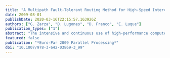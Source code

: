 ```yaml
---
title: "A Multipath Fault-Tolerant Routing Method for High-Speed Interconnection Networks"
date: 2009-08-01
publishDate: 2020-03-16T22:15:57.163926Z
authors: ["G. Zarza", "D. Lugones", "D. Franco", "E. Luque"]
publication_types: ["1"]
abstract: "The intensive and continuous use of high-performance computers for executing computationally intensive applications, coupled with the large number of elements that make them up, dramatically increase the likelihood of failures during their operation. The interconnection network is a critical part of high-performance computer systems that communicates and links together the processing units. Network faults have an extremely high impact because the occurrence of a single fault may prevent the correct finalization of applications. This work focuses on the problem of fault tolerance for high-speed interconnection networks by designing a fault tolerant routing method. The goal is to solve a certain number of link and node failures, considering its impact, and occurrence probability. To accomplish this task we take advantage of communication path redundancy, by means of adaptive multipath routing approaches that fulfill the four phases of fault tolerance: error detection, damage confinement, error recovery, fault treatment and continuous service. Experiments show that our method allows applications to successfully finalize their execution in the presence of several number of faults, with an average performance value of 97% with respect to the fault-free scenarios."
featured: false
publication: "*Euro-Par 2009 Parallel Processing*"
doi: "10.1007/978-3-642-03869-3_99"
---
```



